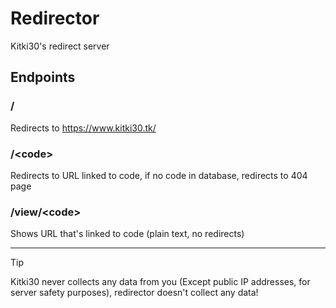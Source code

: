 # Redirector
Kitki30's redirect server


## Endpoints

### /
Redirects to https://www.kitki30.tk/

### /\<code>
Redirects to URL linked to code, if no code in database, redirects to 404 page

### /view/\<code>
Shows URL that's linked to code (plain text, no redirects)

---

> [!TIP]
> Kitki30 never collects any data from you (Except public IP addresses, for server safety purposes), redirector doesn't collect any data!